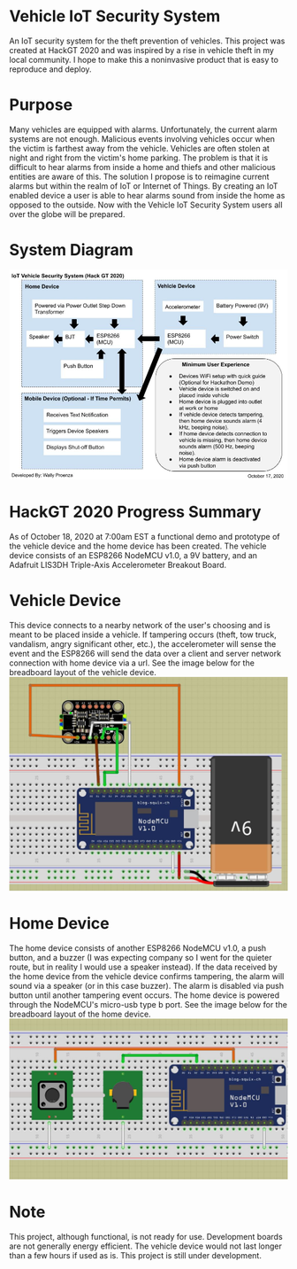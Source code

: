 # Vehicle IoT Security System
An IoT security system for the theft prevention of vehicles.  This project was created at HackGT 2020 and was inspired by a rise in vehicle theft in my local community. I hope to make this a noninvasive product that is easy to reproduce and deploy. 
# Purpose 
Many vehicles are equipped with alarms. Unfortunately, the current alarm systems are not enough. Malicious events involving vehicles occur when the victim is farthest away from the vehicle. Vehicles are often stolen at night and right from the victim's home parking. The problem is that it is difficult to hear alarms from inside a home and thiefs and other malicious entities are aware of this. The solution I propose is to reimagine current alarms but within the realm of IoT or Internet of Things. By creating an IoT enabled device a user is able to hear alarms sound from inside the home as opposed to the outside. Now with the Vehicle IoT Security System users all over the globe will be prepared.
# System Diagram
![](https://github.com/origamiNDroid/Vehicle-IoT-Security-System/blob/main/Vehicle%20IoT%20Security.jpg)
# HackGT 2020 Progress Summary
As of October 18, 2020 at 7:00am EST a functional demo and prototype of the vehicle device and the home device has been created. The vehicle device consists of an ESP8266 NodeMCU v1.0, a 9V battery, and an Adafruit LIS3DH Triple-Axis Accelerometer Breakout Board. 
# Vehicle Device
This device connects to a nearby network of the user's choosing and is meant to be placed inside a vehicle. If tampering occurs (theft, tow truck, vandalism, angry significant other, etc.), the accelerometer will sense the event and the ESP8266 will send the data over a client and server network connection with home device via a url. See the image below for the breadboard layout of the vehicle device.
![](https://github.com/origamiNDroid/Vehicle-IoT-Security-System/blob/main/bbpic_vehicledevice.JPG)
# Home Device
The home device consists of another ESP8266 NodeMCU v1.0, a push button, and a buzzer (I was expecting company so I went for the quieter route, but in reality I would use a speaker instead). If the data received by the home device from the vehicle device confirms tampering, the alarm will sound via a speaker (or in this case buzzer). The alarm is disabled via push button until another tampering event occurs. The home device is powered through the NodeMCU's micro-usb type b port. See the image below for the breadboard layout of the home device.
![](https://github.com/origamiNDroid/Vehicle-IoT-Security-System/blob/main/bbpic_homedevice.JPG)
# Note
This project, although functional, is not ready for use. Development boards are not generally energy efficient. The vehicle device would not last longer than a few hours if used as is. This project is still under development. 
